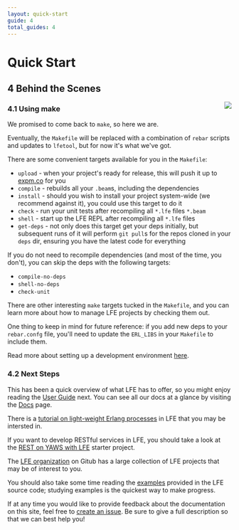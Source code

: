 ```yaml
---
layout: quick-start
guide: 4
total_guides: 4
---
```

# Quick Start

## 4 Behind the Scenes

<img src="https://raw.github.com/lfe/docs/master/images/doubles.jpg"
     style="float: right; padding-left: 1em;">

### 4.1 Using make

We promised to come back to ``make``, so here we are.

Eventually, the ``Makefile`` will be replaced with a combination of ``rebar``
scripts and updates to ``lfetool``, but for now it's what we've got.

There are some convenient targets available for you in the ``Makefile``:

* ``upload`` - when your project's ready for release, this will push it up to
  <a href="http://expm.co/">expm.co</a> for you
* ``compile`` - rebuilds all your ``.beam``s, including the dependencies
* ``install`` - should you wish to install your project system-wide (we recommend
  against it), you could use this target to do it
* ``check`` - run your unit tests after recompiling all ``*.lfe`` files ``*.beam``
* ``shell`` - start up the LFE REPL after recompiling all ``*.lfe`` files
* ``get-deps`` - not only does this target get your deps initially, but subsequent
  runs of it will perform ``git pull``s for the repos cloned in your ``deps``
  dir, ensuring you have the latest code for everything

If you do not need to recompile dependencies (and most of the time, you don't),
you can skip the deps with the following targets:

* ``compile-no-deps``
* ``shell-no-deps``
* ``check-unit``

There are other interesting ``make`` targets tucked in the ``Makefile``, and
you can learn more about how to manage LFE projects by checking them out.

One thing to keep in mind for future reference: if you add new deps to your
``rebar.confg`` file, you'll need to update the ``ERL_LIBS`` in your
``Makefile`` to include them.

Read more about setting up a development environment
<a href="http://docs.lfe.io/user-guide/intro/4.html">here</a>.


### 4.2 Next Steps

This has been a quick overview of what LFE has to offer, so you might enjoy
reading the <a href="/user-guide/intro/1.html">User Guide</a>
next. You can see all our docs at a glance by visiting the
<a href="/docs.html">Docs</a> page.

There is a <a href="http://docs.lfe.io/tutorials/processes/1.html">tutorial
on light-weight Erlang processes</a> in LFE that you may be intersted in.

If you want to develop RESTful services in LFE, you should take a look at the
<a href="https://github.com/lfe/yaws-rest-starter">REST on YAWS with LFE</a>
starter project.

The <a href="https://github.com/lfe">LFE organization</a> on Gitub has a large
collection of LFE projects that may be of interest to you.

You should also take some time reading the
<a href="https://github.com/rvirding/lfe">examples</a> provided in the LFE
source code; studying examples is the quickest way to make progress.

If at any time you would like to provide feedback about the documentation on
this site, feel free to
<a href="https://github.com/lfe/docs/issues">create an issue</a>. Be
sure to give a full description so that we can best help you!
